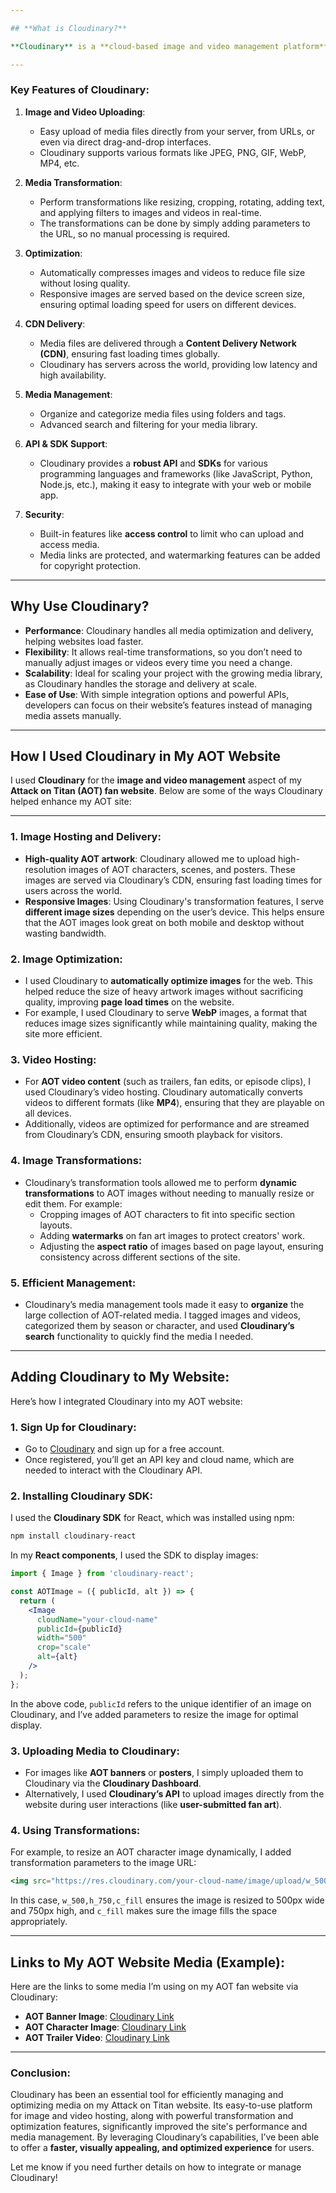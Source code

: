 ```yaml
---

## **What is Cloudinary?**

**Cloudinary** is a **cloud-based image and video management platform** that provides powerful tools for uploading, storing, optimizing, transforming, and delivering images, videos, and other media files on the web and mobile apps. It is widely used for media asset management, helping developers, designers, and marketers enhance the performance of media on their websites and applications.

---
```


### **Key Features of Cloudinary**:
1. **Image and Video Uploading**:
   - Easy upload of media files directly from your server, from URLs, or even via direct drag-and-drop interfaces.
   - Cloudinary supports various formats like JPEG, PNG, GIF, WebP, MP4, etc.

2. **Media Transformation**:
   - Perform transformations like resizing, cropping, rotating, adding text, and applying filters to images and videos in real-time.
   - The transformations can be done by simply adding parameters to the URL, so no manual processing is required.

3. **Optimization**:
   - Automatically compresses images and videos to reduce file size without losing quality.
   - Responsive images are served based on the device screen size, ensuring optimal loading speed for users on different devices.

4. **CDN Delivery**:
   - Media files are delivered through a **Content Delivery Network (CDN)**, ensuring fast loading times globally.
   - Cloudinary has servers across the world, providing low latency and high availability.

5. **Media Management**:
   - Organize and categorize media files using folders and tags.
   - Advanced search and filtering for your media library.

6. **API & SDK Support**:
   - Cloudinary provides a **robust API** and **SDKs** for various programming languages and frameworks (like JavaScript, Python, Node.js, etc.), making it easy to integrate with your web or mobile app.

7. **Security**:
   - Built-in features like **access control** to limit who can upload and access media.
   - Media links are protected, and watermarking features can be added for copyright protection.

---

## **Why Use Cloudinary?**
- **Performance**: Cloudinary handles all media optimization and delivery, helping websites load faster.
- **Flexibility**: It allows real-time transformations, so you don’t need to manually adjust images or videos every time you need a change.
- **Scalability**: Ideal for scaling your project with the growing media library, as Cloudinary handles the storage and delivery at scale.
- **Ease of Use**: With simple integration options and powerful APIs, developers can focus on their website’s features instead of managing media assets manually.

---

## **How I Used Cloudinary in My AOT Website**

I used **Cloudinary** for the **image and video management** aspect of my **Attack on Titan (AOT) fan website**. Below are some of the ways Cloudinary helped enhance my AOT site:

---

### 1. **Image Hosting and Delivery**:
- **High-quality AOT artwork**: Cloudinary allowed me to upload high-resolution images of AOT characters, scenes, and posters. These images are served via Cloudinary’s CDN, ensuring fast loading times for users across the world.
- **Responsive Images**: Using Cloudinary's transformation features, I serve **different image sizes** depending on the user’s device. This helps ensure that the AOT images look great on both mobile and desktop without wasting bandwidth.

### 2. **Image Optimization**:
- I used Cloudinary to **automatically optimize images** for the web. This helped reduce the size of heavy artwork images without sacrificing quality, improving **page load times** on the website.
- For example, I used Cloudinary to serve **WebP** images, a format that reduces image sizes significantly while maintaining quality, making the site more efficient.

### 3. **Video Hosting**:
- For **AOT video content** (such as trailers, fan edits, or episode clips), I used Cloudinary’s video hosting. Cloudinary automatically converts videos to different formats (like **MP4**), ensuring that they are playable on all devices.
- Additionally, videos are optimized for performance and are streamed from Cloudinary’s CDN, ensuring smooth playback for visitors.

### 4. **Image Transformations**:
- Cloudinary’s transformation tools allowed me to perform **dynamic transformations** to AOT images without needing to manually resize or edit them. For example:
   - Cropping images of AOT characters to fit into specific section layouts.
   - Adding **watermarks** on fan art images to protect creators' work.
   - Adjusting the **aspect ratio** of images based on page layout, ensuring consistency across different sections of the site.

### 5. **Efficient Management**:
- Cloudinary’s media management tools made it easy to **organize** the large collection of AOT-related media. I tagged images and videos, categorized them by season or character, and used **Cloudinary’s search** functionality to quickly find the media I needed.

---

## **Adding Cloudinary to My Website**:

Here’s how I integrated Cloudinary into my AOT website:

### 1. **Sign Up for Cloudinary**:
   - Go to [Cloudinary](https://cloudinary.com/) and sign up for a free account.
   - Once registered, you’ll get an API key and cloud name, which are needed to interact with the Cloudinary API.

### 2. **Installing Cloudinary SDK**:
   I used the **Cloudinary SDK** for React, which was installed using npm:

   ```bash
   npm install cloudinary-react
   ```

   In my **React components**, I used the SDK to display images:

   ```jsx
   import { Image } from 'cloudinary-react';

   const AOTImage = ({ publicId, alt }) => {
     return (
       <Image
         cloudName="your-cloud-name"
         publicId={publicId}
         width="500"
         crop="scale"
         alt={alt}
       />
     );
   };
   ```

   In the above code, `publicId` refers to the unique identifier of an image on Cloudinary, and I’ve added parameters to resize the image for optimal display.

### 3. **Uploading Media to Cloudinary**:
   - For images like **AOT banners** or **posters**, I simply uploaded them to Cloudinary via the **Cloudinary Dashboard**.
   - Alternatively, I used **Cloudinary’s API** to upload images directly from the website during user interactions (like **user-submitted fan art**).

### 4. **Using Transformations**:
   For example, to resize an AOT character image dynamically, I added transformation parameters to the image URL:

   ```jsx
   <img src="https://res.cloudinary.com/your-cloud-name/image/upload/w_500,h_750,c_fill/character_image.jpg" alt="AOT Character" />
   ```

   In this case, `w_500,h_750,c_fill` ensures the image is resized to 500px wide and 750px high, and `c_fill` makes sure the image fills the space appropriately.

---

## **Links to My AOT Website Media (Example)**:

Here are the links to some media I’m using on my AOT fan website via Cloudinary:

- **AOT Banner Image**: [Cloudinary Link](https://res.cloudinary.com/your-cloud-name/image/upload/v1616161616/aot-banner.jpg)
- **AOT Character Image**: [Cloudinary Link](https://res.cloudinary.com/your-cloud-name/image/upload/v1616161616/aot-character.jpg)
- **AOT Trailer Video**: [Cloudinary Link](https://res.cloudinary.com/your-cloud-name/video/upload/v1616161616/aot-trailer.mp4)

---

### **Conclusion**:
Cloudinary has been an essential tool for efficiently managing and optimizing media on my Attack on Titan website. Its easy-to-use platform for image and video hosting, along with powerful transformation and optimization features, significantly improved the site's performance and media management. By leveraging Cloudinary’s capabilities, I’ve been able to offer a **faster, visually appealing, and optimized experience** for users.

Let me know if you need further details on how to integrate or manage Cloudinary!
